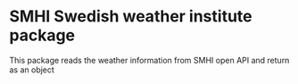 # SMHI Swedish weather institute package
This package reads the weather information from SMHI open API and return as an object

